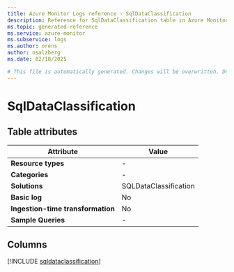 ```yaml
---
title: Azure Monitor Logs reference - SqlDataClassification
description: Reference for SqlDataClassification table in Azure Monitor Logs.
ms.topic: generated-reference
ms.service: azure-monitor
ms.subservice: logs
ms.author: orens
author: osalzberg
ms.date: 02/18/2025

# This file is automatically generated. Changes will be overwritten. Do not change this file directly.
---
```


# SqlDataClassification




## Table attributes

|Attribute|Value|
|---|---|
|**Resource types**|-|
|**Categories**|-|
|**Solutions**| SQLDataClassification|
|**Basic log**|No|
|**Ingestion-time transformation**|No|
|**Sample Queries**|-|



## Columns
  
[!INCLUDE [sqldataclassification](~/reusable-content/ce-skilling/azure/includes/azure-monitor/reference/tables/sqldataclassification-include.md)]
